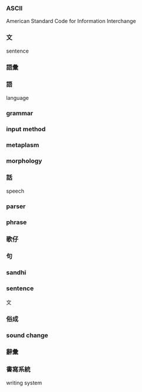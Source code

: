 ### ASCII

American Standard Code for Information Interchange

### 文

sentence

### 語彙

### 語

language

### grammar

### input method

### metaplasm

### morphology

### 話

speech

### parser

### phrase

### 歌仔

### 句

### sandhi

### sentence

文

### 俗成

### sound change

### 辭彙

### 書寫系統

writing system
